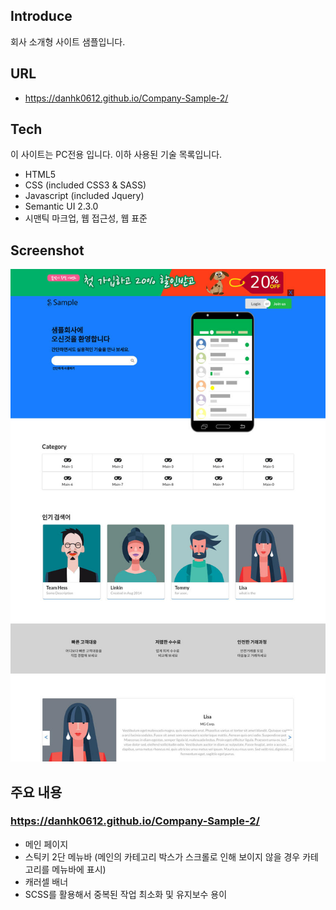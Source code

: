 ## Introduce

회사 소개형 사이트 샘플입니다.

## URL

- https://danhk0612.github.io/Company-Sample-2/

## Tech

이 사이트는 PC전용 입니다.
이하 사용된 기술 목록입니다.

- HTML5
- CSS (included CSS3 & SASS)
- Javascript (included Jquery)
- Semantic UI 2.3.0
- 시맨틱 마크업, 웹 접근성, 웹 표준

## Screenshot

![스크린샷](https://github.com/danhk0612/Company-Sample-2/raw/master/img/sample1.jpg) 

## 주요 내용

### https://danhk0612.github.io/Company-Sample-2/

- 메인 페이지
- 스틱키 2단 메뉴바 (메인의 카테고리 박스가 스크롤로 인해 보이지 않을 경우 카테고리를 메뉴바에 표시)
- 캐러셀 배너
- SCSS를 활용해서 중복된 작업 최소화 및 유지보수 용이